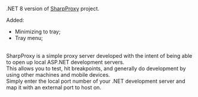 .NET 8 version of [SharpProxy](https://github.com/jocull/SharpProxy) project.

Added:
- Minimizing to tray;
- Tray menu;
<br/>
SharpProxy is a simple proxy server developed with the intent of being able to open up local ASP.NET development servers.<br/>
This allows you to test, hit breakpoints, and generally do development by using other machines and mobile devices.<br/>
Simply enter the local port number of your .NET development server and map it with an external port to host on.

